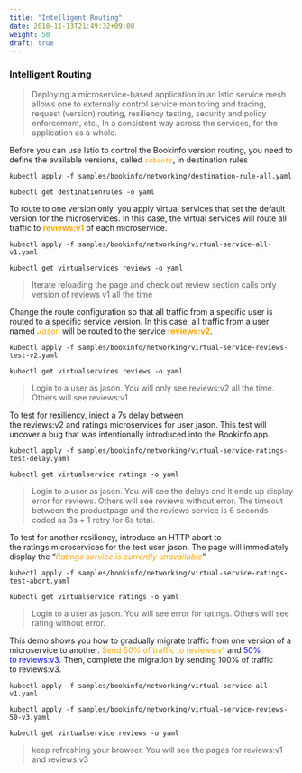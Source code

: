```yaml
---
title: "Intelligent Routing"
date: 2018-11-13T21:49:32+09:00
weight: 50
draft: true
---
```


### Intelligent Routing

> Deploying a microservice-based application in an Istio service mesh allows one to externally control service monitoring and tracing, request (version) routing, resiliency testing, security and policy enforcement, etc., In a consistent way across the services, for the application as a whole.

Before you can use Istio to control the Bookinfo version routing, you need to define the available versions, called <span style="color:orange">*`subsets`*</span>, in destination rules

```
kubectl apply -f samples/bookinfo/networking/destination-rule-all.yaml

kubectl get destinationrules -o yaml
```

To route to one version only, you apply virtual services that set the default version for the microservices. In this case, the virtual services will route all traffic to <span style="color:orange">**reviews:v1**</span> of each microservice.

```
kubectl apply -f samples/bookinfo/networking/virtual-service-all-v1.yaml

kubectl get virtualservices reviews -o yaml
```

> Iterate reloading the page and check out review section calls only version of reviews v1 all the time

Change the route configuration so that all traffic from a specific user is routed to a specific service version. In this case, all traffic from a user named <span style="color:orange">*Jason*</span> will be routed to the service <span style="color:orange">**reviews:v2**</span>.

```
kubectl apply -f samples/bookinfo/networking/virtual-service-reviews-test-v2.yaml

kubectl get virtualservices reviews -o yaml
```

> Login to a user as jason. You will only see reviews:v2 all the time. Others will see reviews:v1

To test for resiliency, inject a 7s delay between the reviews:v2 and ratings microservices for user jason. This test will uncover a bug that was intentionally introduced into the Bookinfo app.

```
kubectl apply -f samples/bookinfo/networking/virtual-service-ratings-test-delay.yaml

kubectl get virtualservice ratings -o yaml
```

> Login to a user as jason. You will see the delays and it ends up display error for reviews. Others will see reviews without error.
> The timeout between the productpage and the reviews service is 6 seconds - coded as 3s + 1 retry for 6s total.

To test for another resiliency, introduce an HTTP abort to the ratings microservices for the test user jason. The page will immediately display the “<span style="color:orange">*Ratings service is currently unavailable*</span>”

```
kubectl apply -f samples/bookinfo/networking/virtual-service-ratings-test-abort.yaml

kubectl get virtualservice ratings -o yaml
```

> Login to a user as jason. You will see error for ratings. Others will see rating without error.

This demo shows you how to gradually migrate traffic from one version of a microservice to another. <span style="color:orange">Send 50% of traffic to reviews:v1</span> and <span style="color:blue">50% to reviews:v3</span>. Then, complete the migration by sending 100% of traffic to reviews:v3.

```
kubectl apply -f samples/bookinfo/networking/virtual-service-all-v1.yaml

kubectl apply -f samples/bookinfo/networking/virtual-service-reviews-50-v3.yaml

kubectl get virtualservice reviews -o yaml
```

> keep refreshing your browser. You will see the pages for reviews:v1 and reviews:v3
